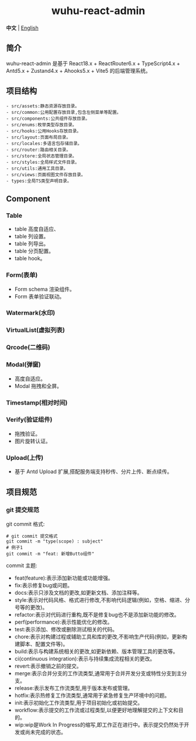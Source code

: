 <h1 align="center">wuhu-react-admin</h1>

**中文** | [English](README.md)

## 简介

wuhu-react-admin 是基于 React18.x + ReactRouter6.x + TypeScript4.x + Antd5.x + Zustand4.x + Ahooks5.x + Vite5 的后端管理系统。

## 项目结构

```
- src/assets:静态资源存放目录。
- src/common:公用配置存放目录,包含左侧菜单等配置。
- src/components:公共组件存放目录。
- src/enums:枚举类型存放目录。
- src/hooks:公用Hooks存放目录。
- src/layout:页面布局目录。
- src/locales:多语言包存储目录。
- src/router:路由相关目录。
- src/store:全局状态管理目录。
- src/styles:全局样式文件目录。
- src/utils:通用工具目录。
- src/views:页面视图文件存放目录。
- types:全局TS类型声明目录。
```

## Component

### Table

- table 高度自适应、
- table 列设置。
- table 列导出。
- table 分页配置。
- table hook。

### Form(表单)

- Form schema 渲染组件。
- Form 表单验证联动。

### Watermark(水印)

### VirtualList(虚拟列表)

### Qrcode(二维码)

### Modal(弹窗)

- 高度自适应。
- Modal 拖拽和全屏。

### Timestamp(相对时间)

### Verify(验证组件)

- 拖拽验证。
- 图片旋转认证。

### Upload(上传)

- 基于 Antd Upload 扩展,搭配服务端支持秒传、分片上传、断点续传。

## 项目规范

### git 提交规范

git commit 格式:

```
# git commit 提交格式
git commit -m "type(scope) : subject"
# 例子1
git commit -m "feat: 新增Butto组件"
```

commit 主题:

- feat(feature):表示添加新功能或功能增强。
- fix:表示修复bug或问题。
- docs:表示只涉及文档的更改,如更新文档、添加注释等。
- style:表示对代码风格、格式进行修改,不影响代码逻辑(例如，空格、缩进、分号等的更改)。
- refactor:表示对代码进行重构,既不是修复bug也不是添加新功能的修改。
- perf(performance):表示性能优化的修改。
- test:表示添加、修改或删除测试相关的代码。
- chore:表示对构建过程或辅助工具和库的更改,不影响生产代码(例如，更新构建脚本、配置文件等)。
- build:表示与构建系统相关的更改,如更新依赖、版本管理工具的更改等。
- ci(continuous integration):表示与持续集成流程相关的更改。
- revert:表示撤销之前的提交。
- merge:表示合并分支的工作流类型,通常用于合并开发分支或特性分支到主分支。
- release:表示发布工作流类型,用于版本发布或管理。
- hotfix:表示热修复工作流类型,通常用于紧急修复生产环境中的问题。
- init:表示初始化工作流类型,用于项目初始化或初始提交。
- workflow:表示提交的工作流或过程类型,以便更好地理解提交的上下文和目的。
- wip:wip是Work In Progress的缩写,即工作正在进行中。表示提交仍然处于开发或尚未完成的状态。
